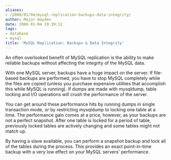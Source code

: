 ```yaml
---
aliases:
- /2008/01/04/mysql-replication-backups-data-integrity/
author: Major Hayden
date: 2008-01-04 19:39:12
tags:
- database
- mysql
title: 'MySQL Replication: Backups & Data Integrity'
---
```


An often overlooked benefit of MySQL replication is the ability to make reliable backups without affecting the integrity of the MySQL data.

With one MySQL server, backups have a huge impact on the server. If file-based backups are performed, you have to stop MySQL completely while the files are copied (unless you purchase expensive utilities that accomplish this while MySQL is running). If dumps are made with mysqldump, table locking and I/O operations will crush the performance of the server.

You can get around these performance hits by running dumps in single transaction mode, or by restricting mysqldump to locking one table at a time. The performance gain comes at a price, however, as your backups are not a perfect snapshot. After one table is locked for a period of table, previously locked tables are actively changing and some tables might not match up.

By having a slave available, you can perform a snapshot backup and lock all of the tables during the process. This provides an exact point-in-time backup with a very low effect on your MySQL servers' performance.